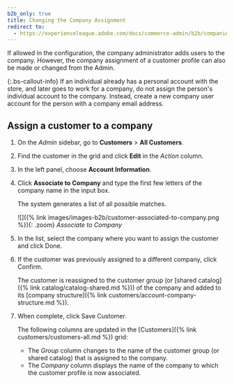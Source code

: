 ```yaml
---
b2b_only: true
title: Changing the Company Assignment
redirect to:
  - https://experienceleague.adobe.com/docs/commerce-admin/b2b/companies/customer-assign-company.html
---
```


If allowed in the configuration, the company administrator adds users to the company. However, the company assignment of a customer profile can also be made or changed from the Admin.

{:.bs-callout-info}
If an individual already has a personal account with the store, and later goes to work for a company, do not assign the person's individual account to the company. Instead, create a new company user account for the person with a company email address.

## Assign a customer to a company

1. On the _Admin_ sidebar, go to **Customers** > **All Customers**.

1. Find the customer in the grid and click **Edit** in the _Action_ column.

1. In the left panel, choose **Account Information**.

1. Click **Associate to Company** and type the first few letters of the company name in the input box.

   The system generates a list of all possible matches.

   ![]({% link images/images-b2b/customer-associated-to-company.png %}){: .zoom}
   _Associate to Company_

1. In the list, select the company where you want to assign the customer and click <span class="btn">Done</span>.

1. If the customer was previously assigned to a different company, click <span class="btn">Confirm</span>.

   The customer is reassigned to the customer group (or [shared catalog]({% link catalog/catalog-shared.md %})) of the company and added to its [company structure]({% link customers/account-company-structure.md %}).

1. When complete, click <span class="btn">Save Customer</span>.

   The following columns are updated in the [Customers]({% link customers/customers-all.md %}) grid:

   - The _Group_ column changes to the name of the customer group (or shared catalog) that is assigned to the company.
   - The _Company_ column displays the name of the company to which the customer profile is now associated.
